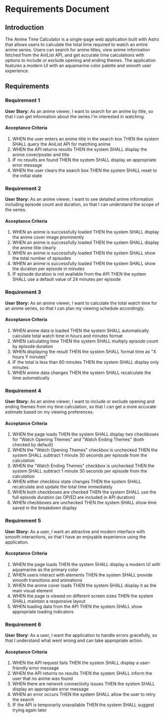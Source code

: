 # Requirements Document

## Introduction

The Anime Time Calculator is a single-page web application built with Astro that allows users to calculate the total time required to watch an entire anime series. Users can search for anime titles, view anime information fetched from the AniList API, and get accurate time calculations with options to include or exclude opening and ending themes. The application features a modern UI with an aquamarine color palette and smooth user experience.

## Requirements

### Requirement 1

**User Story:** As an anime viewer, I want to search for an anime by title, so that I can get information about the series I'm interested in watching.

#### Acceptance Criteria

1. WHEN the user enters an anime title in the search box THEN the system SHALL query the AniList API for matching anime
2. WHEN the API returns results THEN the system SHALL display the anime cover/poster and title
3. IF no results are found THEN the system SHALL display an appropriate error message
4. WHEN the user clears the search box THEN the system SHALL reset to the initial state

### Requirement 2

**User Story:** As an anime viewer, I want to see detailed anime information including episode count and duration, so that I can understand the scope of the series.

#### Acceptance Criteria

1. WHEN an anime is successfully loaded THEN the system SHALL display the anime cover image prominently
2. WHEN an anime is successfully loaded THEN the system SHALL display the anime title clearly
3. WHEN an anime is successfully loaded THEN the system SHALL show the total number of episodes
4. WHEN an anime is successfully loaded THEN the system SHALL show the duration per episode in minutes
5. IF episode duration is not available from the API THEN the system SHALL use a default value of 24 minutes per episode

### Requirement 3

**User Story:** As an anime viewer, I want to calculate the total watch time for an anime series, so that I can plan my viewing schedule accordingly.

#### Acceptance Criteria

1. WHEN anime data is loaded THEN the system SHALL automatically calculate total watch time in hours and minutes format
2. WHEN calculating time THEN the system SHALL multiply episode count by episode duration
3. WHEN displaying the result THEN the system SHALL format time as "X hours Y minutes"
4. IF the total is less than 60 minutes THEN the system SHALL display only minutes
5. WHEN anime data changes THEN the system SHALL recalculate the time automatically

### Requirement 4

**User Story:** As an anime viewer, I want to include or exclude opening and ending themes from my time calculation, so that I can get a more accurate estimate based on my viewing preferences.

#### Acceptance Criteria

1. WHEN the page loads THEN the system SHALL display two checkboxes for "Watch Opening Themes" and "Watch Ending Themes" (both checked by default)
2. WHEN the "Watch Opening Themes" checkbox is unchecked THEN the system SHALL subtract 1 minute 30 seconds per episode from the calculation
3. WHEN the "Watch Ending Themes" checkbox is unchecked THEN the system SHALL subtract 1 minute 30 seconds per episode from the calculation
4. WHEN either checkbox state changes THEN the system SHALL recalculate and update the total time immediately
5. WHEN both checkboxes are checked THEN the system SHALL use the full episode duration (as OP/ED are included in API duration)
6. WHEN checkboxes are unchecked THEN the system SHALL show time saved in the breakdown display

### Requirement 5

**User Story:** As a user, I want an attractive and modern interface with smooth interactions, so that I have an enjoyable experience using the application.

#### Acceptance Criteria

1. WHEN the page loads THEN the system SHALL display a modern UI with aquamarine as the primary color
2. WHEN users interact with elements THEN the system SHALL provide smooth transitions and animations
3. WHEN the anime cover loads THEN the system SHALL display it as the main visual element
4. WHEN the page is viewed on different screen sizes THEN the system SHALL maintain a responsive layout
5. WHEN loading data from the API THEN the system SHALL show appropriate loading indicators

### Requirement 6

**User Story:** As a user, I want the application to handle errors gracefully, so that I understand what went wrong and can take appropriate action.

#### Acceptance Criteria

1. WHEN the API request fails THEN the system SHALL display a user-friendly error message
2. WHEN the API returns no results THEN the system SHALL inform the user that no anime was found
3. WHEN there are network connectivity issues THEN the system SHALL display an appropriate error message
4. WHEN an error occurs THEN the system SHALL allow the user to retry the search
5. IF the API is temporarily unavailable THEN the system SHALL suggest trying again later